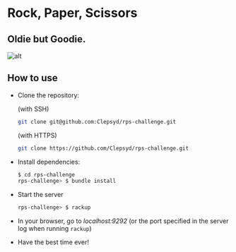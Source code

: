 # Rock, Paper, Scissors
## Oldie but Goodie.

![alt](https://wp-assets.futurism.com/2014/05/rock-paper-scissors.jpg)

## How to use

- Clone the repository:

  (with SSH)
  ```bash
  git clone git@github.com:Clepsyd/rps-challenge.git
  ```
  (with HTTPS)
  ```bash
  git clone https://github.com/Clepsyd/rps-challenge.git
  ```
- Install dependencies:
    ```bash
    $ cd rps-challenge
    rps-challenge> $ bundle install
    ```
- Start the server
  ```bash
  rps-challenge> $ rackup
  ```
- In your browser, go to *localhost:9292* (or the port specified in the server log when running `rackup`)
- Have the best time ever!
